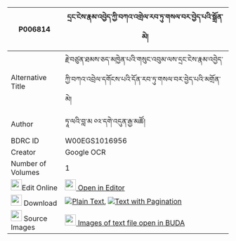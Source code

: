 |P006814|དྲང་ངེས་རྣམ་འབྱེད་ཀྱི་བཀའ་འགྲེལ་རབ་ཏུ་གསལ་བར་བྱེད་པའི་སྒྲོན་མེ། 
| --- | --- 
|Alternative Title |རྗེ་བཙུན་ཐམས་ཅད་མཁྱེན་པའི་གསུང་འབུམ་ལས་དྲང་ངེས་རྣམ་འབྱེད་ཀྱི་བཀའ་འབྲེལ་དགོངས་པའི་དོན་རབ་ཏུ་གསལ་བར་བྱེད་པའི་མགྲོན་མེ།
|Author| ཏཱ་ལའི་བླ་མ ༠༢་དགེ་འདུན་རྒྱ་མཚོ།
|BDRC ID | W00EGS1016956
|Creator | Google OCR
|Number of Volumes| 1
|<img width="25" src="https://img.icons8.com/color/25/000000/edit-property.png">Edit Online| [<img width="25" src="https://avatars.githubusercontent.com/u/45091458?s=200&v=4"> Open in Editor](http://editor.openpecha.org/P006814)
|<img width="25" src="https://img.icons8.com/fluent/48/000000/download-2.png"/>  Download | [![](https://img.icons8.com/color/20/000000/txt.png)Plain Text](https://github.com/Openpecha/P006814/releases/download/v1/drang_nge_namje_kyi_kadrel_rab_plain_P006814.zip), [![](https://img.icons8.com/color/20/000000/txt.png)Text with Pagination](https://github.com/Openpecha/P006814/releases/download/v1/drang_nge_namje_kyi_kadrel_rab_pages_P006814.zip)
|<img width="25" src="https://img.icons8.com/plasticine/100/000000/pictures-folder.png"/>  Source Images | [<img width="25" src="https://library.bdrc.io/icons/BUDA-small.svg"> Images of text file open in BUDA](https://library.bdrc.io/show/bdr:W00EGS1016956)